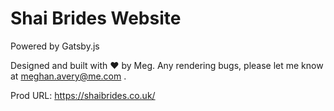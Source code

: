 # Shai Brides Website

Powered by Gatsby.js

Designed and built with ❤️ by Meg. Any rendering bugs, please let me know at meghan.avery@me.com .

Prod URL: https://shaibrides.co.uk/
